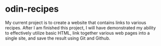 # odin-recipes
My current project is to create a website that contains links to various recipes.
After I am finished this project, I will have demonstrated my ability to effectively utilize basic HTML, link together various web pages into a single site, and save the result using Git and Github.
